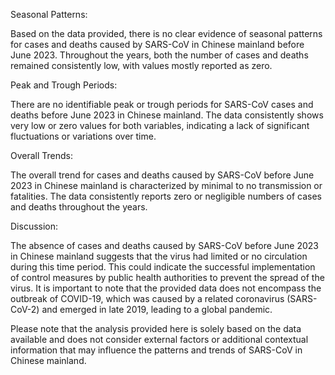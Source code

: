 Seasonal Patterns:

Based on the data provided, there is no clear evidence of seasonal patterns for cases and deaths caused by SARS-CoV in Chinese mainland before June 2023. Throughout the years, both the number of cases and deaths remained consistently low, with values mostly reported as zero.

Peak and Trough Periods:

There are no identifiable peak or trough periods for SARS-CoV cases and deaths before June 2023 in Chinese mainland. The data consistently shows very low or zero values for both variables, indicating a lack of significant fluctuations or variations over time.

Overall Trends:

The overall trend for cases and deaths caused by SARS-CoV before June 2023 in Chinese mainland is characterized by minimal to no transmission or fatalities. The data consistently reports zero or negligible numbers of cases and deaths throughout the years.

Discussion:

The absence of cases and deaths caused by SARS-CoV before June 2023 in Chinese mainland suggests that the virus had limited or no circulation during this time period. This could indicate the successful implementation of control measures by public health authorities to prevent the spread of the virus. It is important to note that the provided data does not encompass the outbreak of COVID-19, which was caused by a related coronavirus (SARS-CoV-2) and emerged in late 2019, leading to a global pandemic.

Please note that the analysis provided here is solely based on the data available and does not consider external factors or additional contextual information that may influence the patterns and trends of SARS-CoV in Chinese mainland.
